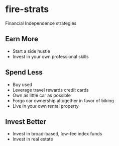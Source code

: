 # fire-strats

Financial Independence strategies

## Earn More

- Start a side hustle
- Invest in your own professional skills

## Spend Less

- Buy used
- Leverage travel rewards credit cards
- Own as little car as possible
- Forgo car ownership altogether in favor of biking
- Live in your own rental property

## Invest Better

- Invest in broad-based, low-fee index funds
- Invest in real estate
